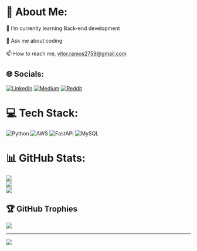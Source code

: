 # 💫 About Me:
🌱 I’m currently learning Back-end development<br><br>💬 Ask me about coding<br><br>📫 How to reach me, vitor.ramos2759@gmail.com


## 🌐 Socials:
[![LinkedIn](https://img.shields.io/badge/LinkedIn-%230077B5.svg?logo=linkedin&logoColor=white)](https://linkedin.com/in/vitor-ramos2759) [![Medium](https://img.shields.io/badge/Medium-12100E?logo=medium&logoColor=white)](https://medium.com/@@vitor.ramos2759) [![Reddit](https://img.shields.io/badge/Reddit-%23FF4500.svg?logo=Reddit&logoColor=white)](https://reddit.com/user/vitorsn_) 

# 💻 Tech Stack:
![Python](https://img.shields.io/badge/python-3670A0?style=for-the-badge&logo=python&logoColor=ffdd54) ![AWS](https://img.shields.io/badge/AWS-%23FF9900.svg?style=for-the-badge&logo=amazon-aws&logoColor=white) ![FastAPI](https://img.shields.io/badge/FastAPI-005571?style=for-the-badge&logo=fastapi) ![MySQL](https://img.shields.io/badge/mysql-%2300f.svg?style=for-the-badge&logo=mysql&logoColor=white)
# 📊 GitHub Stats:
![](https://github-readme-stats.vercel.app/api?username=VitorRamos204&theme=dark&hide_border=false&include_all_commits=true&count_private=false)<br/>
![](https://github-readme-streak-stats.herokuapp.com/?user=VitorRamos204&theme=dark&hide_border=false)<br/>
![](https://github-readme-stats.vercel.app/api/top-langs/?username=VitorRamos204&theme=dark&hide_border=false&include_all_commits=true&count_private=false&layout=compact)

## 🏆 GitHub Trophies
![](https://github-profile-trophy.vercel.app/?username=VitorRamos204&theme=apprentice&no-frame=true&no-bg=true&margin-w=4)

---
[![](https://visitcount.itsvg.in/api?id=VitorRamos204&icon=2&color=12)](https://visitcount.itsvg.in)

<!-- Proudly created with GPRM ( https://gprm.itsvg.in ) -->
